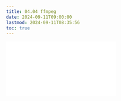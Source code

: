 ```yaml
---
title: 04.04 ffmpeg
date: 2024-09-11T09:00:00
lastmod: 2024-09-11T08:35:56
toc: true
---
```


![Link to included file contents](../../../../video/ffmpeg.md)
